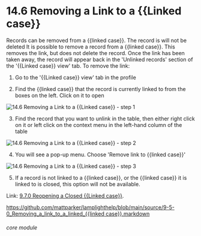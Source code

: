 # 14.6 Removing a Link to a {{Linked case}}

Records can be removed from a {{linked case}}. The record is will not be deleted
It is possible to remove a record from a {{linked case}}. This removes the link, but does not delete the record. Once the link has been taken away, the record will appear back in the &#039;Unlinked records&#039; section of the &#039;{{Linked case}} view&#039; tab.
To remove the link:

1. Go to the &#039;{{Linked case}} view&#039; tab in the profile

2. Find the {{linked case}} that the record is currently linked to from the boxes on the left. Click on it to open

![14.6 Removing a Link to a {{Linked case}} - step 1](14.6_Removing_a_Link_to_a_Case_im_1.png)

3. Find the record that you want to unlink in the table, then either right click on it or left click on the context menu in the left-hand column of the table

![14.6 Removing a Link to a {{Linked case}} - step 2](14.6_Removing_a_Link_to_a_Case_im_2.png)

4. You will see a pop-up menu. Choose &#039;Remove link to {{linked case}}&#039;

![14.6 Removing a Link to a {{Linked case}} - step 3](14.6_Removing_a_Link_to_a_Case_im_3.png)

5. If a record is not linked to a {{linked case}}, or the {{linked case}} it is linked to is closed, this option will not be available.

Link: [9.7.0 Reopening a Closed {{Linked case}}](https://lamplight.online/en/help/index/p/9.7.0).

[https://github.com/mattparker/lamplighthelp/blob/main/source/9-5-0_Removing_a_link_to_a_linked_{{linked case}}.markdown](https://github.com/mattparker/lamplighthelp/blob/main/source/9-5-0_Removing_a_link_to_a_linked_case.markdown)


###### core module

